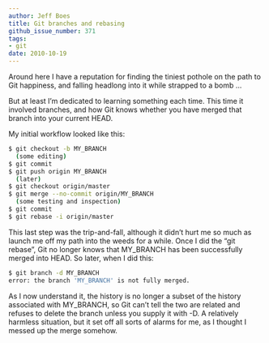 ```yaml
---
author: Jeff Boes
title: Git branches and rebasing
github_issue_number: 371
tags:
- git
date: 2010-10-19
---
```


Around here I have a reputation for finding the tiniest pothole on the path to Git happiness, and falling headlong into it while strapped to a bomb ...

But at least I’m dedicated to learning something each time. This time it involved branches, and how Git knows whether you have merged that branch into your current HEAD.

My initial workflow looked like this:

```bash
$ git checkout -b MY_BRANCH
  (some editing)
$ git commit
$ git push origin MY_BRANCH
  (later)
$ git checkout origin/master
$ git merge --no-commit origin/MY_BRANCH
  (some testing and inspection)
$ git commit
$ git rebase -i origin/master
```

This last step was the trip-and-fall, although it didn’t hurt me so much as launch me off my path into the weeds for a while. Once I did the “git rebase”, Git no longer knows that MY_BRANCH has been successfully merged into HEAD. So later, when I did this:

```bash
$ git branch -d MY_BRANCH
error: the branch 'MY_BRANCH' is not fully merged.
```

As I now understand it, the history is no longer a subset of the history associated with MY_BRANCH, so Git can’t tell the two are related and refuses to delete the branch unless you supply it with -D. A relatively harmless situation, but it set off all sorts of alarms for me, as I thought I messed up the merge somehow.
